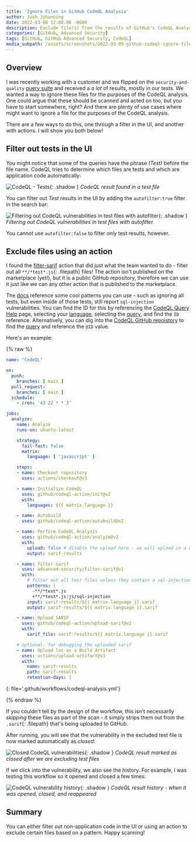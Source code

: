 ```yaml
---
title: 'Ignore Files in GitHub CodeQL Analysis'
author: Josh Johanning
date: 2022-03-08 12:00:00 -0600
description: Exclude file(s) from the results of GitHub's CodeQL Analysis tool (part of GitHub Advanced Security)
categories: [GitHub, Advanced Security]
tags: [GitHub, GitHub Advanced Security, CodeQL]
media_subpath: /assets/screenshots/2022-03-09-github-codeql-ignore-files
---
```


## Overview

I was recently working with a customer and we flipped on the `security-and-quality` [query suite](https://docs.github.com/en/enterprise-cloud@latest/code-security/code-scanning/automatically-scanning-your-code-for-vulnerabilities-and-errors/configuring-code-scanning#running-additional-queries) and received a _a lot_ of results, mostly in our tests. We wanted a way to ignore these files for the purposes of the CodeQL analysis. One could argue that these should be scanned and acted on too, but you have to start somewhere, right? And there are plenty of use cases where might want to ignore a file for the purposes of the CodeQL analysis.

There are a few ways to do this, one through a filter in the UI, and another with actions. I will show you both below!

## Filter out tests in the UI

You might notice that some of the queries have the phrase _(Test)_ before the file name. CodeQL tries to determine which files are tests and which are application code automatically:

![CodeQL - Tests](codeql-test.png){: .shadow }
_CodeQL result found in a test file_

You can filter out *Test* results in the UI by adding the `autofilter:true` filter in the search bar:

![Filtering out CodeQL vulnerabilities in test files with autofilter](codeql-test-autofilter.png){: .shadow }
_Filtering out CodeQL vulnerabilities in test files with autofilter_

You cannot use `autofilter:false` to filter *only* test results, however.

## Exclude files using an action

I found the [filter-sarif](https://github.com/zbazztian/filter-sarif) action that did just what the team wanted to do - filter out all `**/*test*.js`{: .filepath} files! The action isn't published on the marketplace (yet!), but it is a public GitHub repository, therefore we can use it just like we can any other action that is published to the marketplace. 

The [docs](https://github.com/zbazztian/filter-sarif#patterns) reference some cool patterns you can use - such as ignoring all tests, but even inside of those tests, still report `sql-injection` vulnerabilities. You can find the ID for this by referencing the [CodeQL Query Help](https://codeql.github.com/codeql-query-help/) page, selecting your [language](https://codeql.github.com/codeql-query-help/javascript/), selecting the [query](https://codeql.github.com/codeql-query-help/javascript/js-sql-injection/), and find the `ID` reference. Alternatively, you can dig into the [CodeQL GitHub repoistory](https://github.com/github/codeql) to find the [query](https://github.com/github/codeql/blob/main/javascript/ql/src/Security/CWE-089/SqlInjection.ql) and reference the `@ID` value.

Here's an example:

{% raw %}

```yml
name: "CodeQL"

on:
  push:
    branches: [ main ]
  pull_request:
    branches: [ main ]
  schedule:
    - cron: '43 22 * * 3'

jobs:
  analyze:
    name: Analyze
    runs-on: ubuntu-latest

    strategy:
      fail-fast: false
      matrix:
        language: [ 'javascript' ]

    steps:
    - name: Checkout repository
      uses: actions/checkout@v3

    - name: Initialize CodeQL
      uses: github/codeql-action/init@v2
      with:
        languages: ${{ matrix.language }}

    - name: Autobuild
      uses: github/codeql-action/autobuild@v2

    - name: Perform CodeQL Analysis
      uses: github/codeql-action/analyze@v2
      with:
        upload: false # disable the upload here - we will upload in a different action
        output: sarif-results

    - name: filter-sarif
      uses: advanced-security/filter-sarif@v1
      with:
        # filter out all test files unless they contain a sql-injection vulnerability
        patterns: |
          -**/*test*.js
          +**/*test*.js:js/sql-injection
        input: sarif-results/${{ matrix.language }}.sarif
        output: sarif-results/${{ matrix.language }}.sarif

    - name: Upload SARIF
      uses: github/codeql-action/upload-sarif@v2
      with:
        sarif_file: sarif-results/${{ matrix.language }}.sarif

    # optional: for debugging the uploaded sarif
    - name: Upload loc as a Build Artifact
      uses: actions/upload-artifact@v3
      with:
        name: sarif-results
        path: sarif-results
        retention-days: 1
```
{: file='.github/workflows/codeql-analysis.yml'}

{% endraw %}

If you couldn't tell by the design of the workflow, this isn't necessarily _skipping_ these files as part of the scan - it simply strips them out from the `.sarif`{: .filepath} that's being uploaded to GitHub.

After running, you will see that the vulnerability in the excluded test file is now marked automatically as _closed:_

![Closed CodeQL vulnerabilities](codeql-closed.png){: .shadow }
_CodeQL result marked as closed after we are excluding test files_

If we click into the vulnerability, we also see the history. For example, I was testing this workflow so it opened and closed a few times:

![CodeQL vulnerability history](codeql-history.png){: .shadow }
_CodeQL result history - when it was opened, closed, and reappeared_

## Summary

You can either filter out non-application code in the UI or using an action to exclude certain files based on a pattern. Happy scanning!
